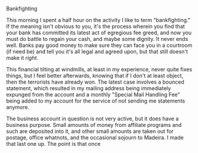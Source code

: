 Bankfighting

This morning I spent a half hour on the activity I like to term "bankfighting." If the meaning isn't obvious to you, it's the process wherein you find that your bank has committed its latest act of egregious fee greed, and now you must do battle to regain your cash, and maybe some dignity. It never ends well. Banks pay good money to make sure they can face you in a courtroom (if need be) and tell you it's all legal and agreed upon, but that still doesn't make it <em>right</em>.

This financial tilting at windmills, at least in my experience, never quite fixes things, but I feel better afterwards, knowing that if I don't at least object, then the terrorists have already won. The latest case involves a bounced statement, which resulted in my mailing address being immediately expunged from the account and a monthly "Special Mail Handling Fee" being added to my account for the service of not sending me statements anymore.

The business account in question is not very active, but it does have a business purpose. Small amounts of money from affiliate programs and such are deposited into it, and other small amounts are taken out for postage, office whatnots, and the occasional sojourn to Madeira. I made that last one up. The point is that once

